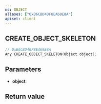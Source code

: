 ```yaml
---
ns: OBJECT
aliases: ["0xB6CBD40F8EA69E8A"]
apiset: client
---
```

## CREATE_OBJECT_SKELETON

```c
// 0xB6CBD40F8EA69E8A
Any CREATE_OBJECT_SKELETON(Object object);
```


## Parameters
* **object**:

## Return value

